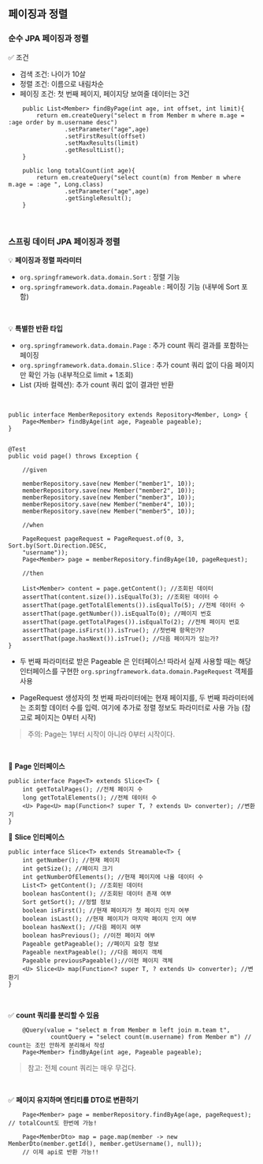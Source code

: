 ## 페이징과 정렬

### 순수 JPA 페이징과 정렬


✅ 조건
- 검색 조건: 나이가 10살
- 정렬 조건: 이름으로 내림차순
- 페이징 조건: 첫 번째 페이지, 페이지당 보여줄 데이터는 3건

```
    public List<Member> findByPage(int age, int offset, int limit){
        return em.createQuery("select m from Member m where m.age = :age order by m.username desc")
                .setParameter("age",age)
                .setFirstResult(offset)
                .setMaxResults(limit)
                .getResultList();
    }

    public long totalCount(int age){
        return em.createQuery("select count(m) from Member m where m.age = :age ", Long.class)
                .setParameter("age",age)
                .getSingleResult();
    }

```

<br>

### 스프링 데이터 JPA 페이징과 정렬

💡 **페이징과 정렬 파라미터**
- ```org.springframework.data.domain.Sort``` : 정렬 기능
- ```org.springframework.data.domain.Pageable``` : 페이징 기능 (내부에 Sort 포함)

<BR>

💡 **특별한 반환 타입**
- ```org.springframework.data.domain.Page``` : 추가 count 쿼리 결과를 포함하는 페이징
- ```org.springframework.data.domain.Slice``` : 추가 count 쿼리 없이 다음 페이지만 확인 가능
(내부적으로 limit + 1조회)
- List (자바 컬렉션): 추가 count 쿼리 없이 결과만 반환

<br>

```
public interface MemberRepository extends Repository<Member, Long> {
    Page<Member> findByAge(int age, Pageable pageable);
}


@Test
public void page() throws Exception {

    //given

    memberRepository.save(new Member("member1", 10));
    memberRepository.save(new Member("member2", 10));
    memberRepository.save(new Member("member3", 10));
    memberRepository.save(new Member("member4", 10));
    memberRepository.save(new Member("member5", 10));

    //when

    PageRequest pageRequest = PageRequest.of(0, 3, Sort.by(Sort.Direction.DESC,
    "username"));
    Page<Member> page = memberRepository.findByAge(10, pageRequest);

    //then

    List<Member> content = page.getContent(); //조회된 데이터
    assertThat(content.size()).isEqualTo(3); //조회된 데이터 수
    assertThat(page.getTotalElements()).isEqualTo(5); //전체 데이터 수
    assertThat(page.getNumber()).isEqualTo(0); //페이지 번호
    assertThat(page.getTotalPages()).isEqualTo(2); //전체 페이지 번호
    assertThat(page.isFirst()).isTrue(); //첫번째 항목인가?
    assertThat(page.hasNext()).isTrue(); //다음 페이지가 있는가?
}
```
- 두 번째 파라미터로 받은 Pageable 은 인터페이스! 따라서 실제 사용할 때는 해당 인터페이스를 구현한
```org.springframework.data.domain.PageRequest``` 객체를 사용

- PageRequest 생성자의 첫 번째 파라미터에는 현재 페이지를, 두 번째 파라미터에는 조회할 데이터 수를
입력. 여기에 추가로 정렬 정보도 파라미터로 사용 가능 (참고로 페이지는 0부터 시작)

> 주의: Page는 1부터 시작이 아니라 0부터 시작이다.

<br>

📌 **Page 인터페이스**

```
public interface Page<T> extends Slice<T> {
    int getTotalPages(); //전체 페이지 수
    long getTotalElements(); //전체 데이터 수
    <U> Page<U> map(Function<? super T, ? extends U> converter); //변환기
}
```
📌 **Slice 인터페이스**
```
public interface Slice<T> extends Streamable<T> {
    int getNumber(); //현재 페이지
    int getSize(); //페이지 크기
    int getNumberOfElements(); //현재 페이지에 나올 데이터 수
    List<T> getContent(); //조회된 데이터
    boolean hasContent(); //조회된 데이터 존재 여부
    Sort getSort(); //정렬 정보
    boolean isFirst(); //현재 페이지가 첫 페이지 인지 여부
    boolean isLast(); //현재 페이지가 마지막 페이지 인지 여부
    boolean hasNext(); //다음 페이지 여부
    boolean hasPrevious(); //이전 페이지 여부
    Pageable getPageable(); //페이지 요청 정보
    Pageable nextPageable(); //다음 페이지 객체
    Pageable previousPageable();//이전 페이지 객체
    <U> Slice<U> map(Function<? super T, ? extends U> converter); //변환기
}
```


<Br>

✅ **count 쿼리를 분리할 수 있음**
```
    @Query(value = "select m from Member m left join m.team t",
            countQuery = "select count(m.username) from Member m") // count는 조인 안하게 분리해서 작성
    Page<Member> findByAge(int age, Pageable pageable);
```
> 참고: 전체 count 쿼리는 매우 무겁다.

<br>

✅ **페이지 유지하며 엔티티를 DTO로 변환하기**
```
    Page<Member> page = memberRepository.findByAge(age, pageRequest); // totalCount도 한번에 가능!

    Page<MemberDto> map = page.map(member -> new MemberDto(member.getId(), member.getUsername(), null));
    // 이제 api로 반환 가능!!
```
<br>